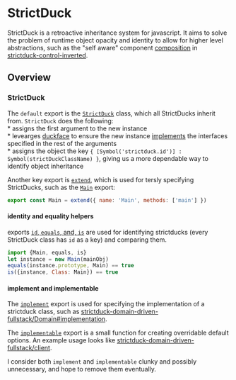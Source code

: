 # StrictDuck

StrictDuck is a retroactive inheritance system for javascript. It aims to solve the problem of runtime object opacity and identity to allow for higher level abstractions, such as the "self aware" component [composition](strictduck/control-inverted/blob/master/src/composit.js) in [strictduck-control-inverted](https://github.com/strictduck/control-inverted).

## Overview
### StrictDuck
The `default` export is the [`StrictDuck`](strictduck/strictduck/blob/master/src/strictduck.js#L15-L30) class, which all StrictDucks inherit from.
`StrictDuck` does the following:   
  \* assigns the first argument to the new instance   
  \* levearges [duckface](openraffler/duckface.js) to ensure the new instance [implements](strictduck/strictduck/blob/master/src/strictduck.js#L4-L9) the interfaces specified in the rest of the arguments  
  \* assigns the object the key `{ [Symbol('strictduck.id')] : Symbol(strictDuckClassName) }`, giving us a more dependable way to identify object inheritance  

Another key export is [`extend`](strictduck/strictduck/blob/master/src/strictduck.js#L34-L48), which is used for tersly specifying StrictDucks, such as the [`Main`](strictduck/strictduck/blob/master/src/strictduck.js#L50) export:
```javascript
export const Main = extend({ name: 'Main', methods: ['main'] })
```

#### identity and equality helpers
exports  [`id`, `equals`, and, `is`](strictduck/strictduck/blob/master/src/utils.js#L4-L14) are used for identifying strictducks (every StrictDuck class has `id` as a key) and comparing them.
```javascript
import {Main, equals, is}
let instance = new Main(mainObj)
equals(instance.prototype, Main) == true
is({instance, Class: Main}) == true
```

#### implement and implementable

The [`implement`](strictduck/strictduck/blob/master/src/implement.js) export is used for specifying the implementation of a strictduck class, such as [strictduck-domain-driven-fullstack/Domain#implementation](strictduck/domain-driven-fullstack/blob/master/src/Domain.js#L46).

The [`implementable`](strictduck/strictduck/blob/master/src/implementable.js) export is a small function for creating overridable default options. An example usage looks like [strictduck-domain-driven-fullstack/client](strictduck/domain-driven-fullstack/blob/master/src/client.js#L15-L32).

I consider both `implement` and `implementable` clunky and possibly unnecessary, and hope to remove them eventually.


